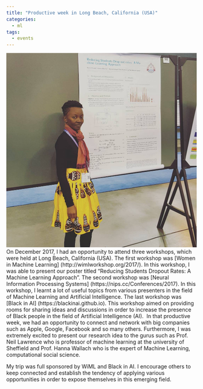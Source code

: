 ```yaml
---
title: "Productive week in Long Beach, California (USA)"
categories:
  - ml
tags:
  - events
---
```


<img src="/assets/images/me.jpg" class="align-center" alt="">
On December 2017, I had an opportunity to attend three workshops, which were held at Long Beach, California (USA). 
The first workshop was [Women in Machine Learning] (http://wimlworkshop.org/2017/). In this workshop, I was able to present our 
poster titled “Reducing Students Dropout Rates: A Machine Learning Approach”. 
The second workshop was [Neural Information Processing Systems] (https://nips.cc/Conferences/2017). 
In this workshop, I learnt a lot of useful topics from various presenters in the field of Machine Learning and Artificial Intelligence. The last workshop was [Black in AI] (https://blackinai.github.io). This workshop aimed on providing rooms for sharing ideas and discussions in order to increase the presence of Black people in the field of Artificial Intelligence (AI).


<img src="/assets/images/hanna.jpg" class="align-center" alt="">
In that productive week, we had an opportunity to connect and network with big companies such as Apple, Google, Facebook and so many others. Furthermore, I was extremely excited to present our research idea to the gurus such as Prof. Neil Lawrence who is professor of machine learning at the university of Sheffield and Prof. Hanna Wallach who is the expert of Machine Learning, computational social science.

<img src="/assets/images/neil.jpg" class="align-center" alt="">

My trip was full sponsored by WiML and Black in AI. I encourage others to keep connected and establish the tendency of applying various opportunities in order to expose themselves in this emerging field.

